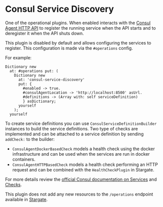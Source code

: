 # Consul Service Discovery

One of the operational plugins. When enabled interacts with the
[Consul Agent HTTP API](https://www.consul.io/api/index.html) to register the
running service when the API starts and to deregister it when the API shuts down.

This plugin is disabled by default and allows configuring the services to
register. This configuration is made via the `#operations` config.

For example:

```smalltalk
Dictionary new
  at: #operations put: (
    Dictionary new
      at: 'consul-service-discovery'
      put: {
        #enabled -> true.
        #consulAgentLocation -> 'http://localhost:8500' asUrl.
        #definitions -> (Array with: self serviceDefinition)
        } asDictionary;
      yourself
    );
  yourself
```

To create service definitions you can use `ConsulServiceDefinitionBuilder`
instances to build the service definitions. Two type of checks are implemented
and can be attached to a service definition by sending `addCheck:` to the builder:

- `ConsulAgentDockerBasedCheck` models a health check using the docker
  infrastructure and can be used when the services are run in docker containers.
- `ConsulAgentHTTPBasedCheck` models a health check performing an HTTP request
  and can be combined with the `HealthCheckPlugin` in Stargate.

For more details review the [official Consul documentation on Services](https://www.consul.io/api/agent/service.html)
and [Checks](https://www.consul.io/api/agent/check.html).

This plugin does not add any new resources to the `/operations` endpoint
available in [Stargate](https://github.com/ba-st/Stargate).
